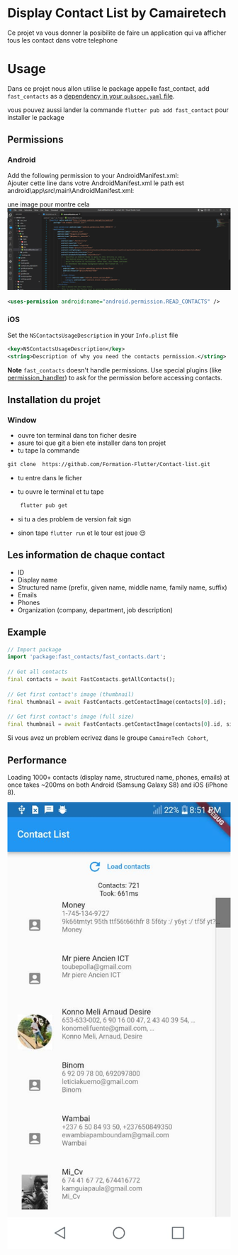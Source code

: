 # Display Contact List by Camairetech




Ce projet va vous donner la posibilite de faire un application qui va afficher tous les contact dans votre telephone 

# Usage

Dans ce projet nous allon utilise le package appelle fast_contact, add `fast_contacts` as a [dependency in your `pubspec.yaml` file](https://flutter.io/platform-plugins/).

vous pouvez aussi lander la commande `flutter pub add fast_contact` pour installer le package 

## Permissions  
### Android  
Add the following permission to your AndroidManifest.xml:  
Ajouter cette line dans votre  AndroidManifest.xml le path est android\app\src\main\AndroidManifest.xml:  


une image pour montre cela 
![alt text](https://github.com/Formation-Flutter/Contact-list/blob/main/img1.png)

```xml  
<uses-permission android:name="android.permission.READ_CONTACTS" />  
```

### iOS
Set the `NSContactsUsageDescription` in your `Info.plist` file  
  
```xml  
<key>NSContactsUsageDescription</key>  
<string>Description of why you need the contacts permission.</string>  
```  

**Note**
`fast_contacts` doesn't handle permissions. Use special plugins (like [permission_handler](https://pub.dartlang.org/packages/permission_handler)) to ask for the permission before accessing contacts.
## Installation du projet 

### Window
- ouvre ton terminal dans ton ficher desire 
- asure toi que git a bien ete installer dans ton projet 
- tu tape la commande 
```xml  
git clone  https://github.com/Formation-Flutter/Contact-list.git
``` 
- tu entre dans le ficher 

- tu ouvre le terminal et tu tape 
```xml  
    flutter pub get 
``` 
- si tu a des problem de version fait sign 

- sinon tape `flutter run` et le tour est joue 😌 

## Les information de chaque contact

- ID
- Display name
- Structured name (prefix, given name, middle name, family name, suffix)
- Emails
- Phones
- Organization (company, department, job description)

## Example

```dart
// Import package  
import 'package:fast_contacts/fast_contacts.dart';  

// Get all contacts
final contacts = await FastContacts.getAllContacts();

// Get first contact's image (thumbnail)
final thumbnail = await FastContacts.getContactImage(contacts[0].id);

// Get first contact's image (full size)
final thumbnail = await FastContacts.getContactImage(contacts[0].id, size: ContactImageSize.fullSize);
```

Si vous avez un problem ecrivez dans le groupe `CamaireTech Cohort`,

## Performance

Loading 1000+ contacts (display name, structured name, phones, emails) at once takes ~200ms on both Android (Samsung Galaxy S8) and iOS (iPhone 8).

![alt text](https://github.com/Formation-Flutter/Contact-list/blob/main/result.jpeg)